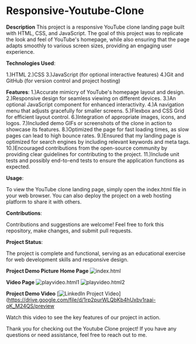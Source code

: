 # Responsive-Youtube-Clone



**Description**
This project is a responsive YouTube clone landing page built with HTML, CSS, and JavaScript. The goal of this project was to replicate the look and feel of YouTube's homepage, while also ensuring that the page adapts smoothly to various screen sizes, providing an engaging user experience.


**Technologies Used**:

1.)HTML
2.)CSS
3.)JavaScript (for optional interactive features)
4.)Git and GitHub (for version control and project hosting)



**Features**:
1.)Accurate mimicry of YouTube's homepage layout and design.
2.)Responsive design for seamless viewing on different devices.
3.)An optional JavaScript component for enhanced interactivity.
4.)A navigation menu that adjusts gracefully for smaller screens.
5.)Flexbox and CSS Grid for efficient layout control.
6.)Integration of appropriate images, icons, and logos.
7.)Included demo GIFs or screenshots of the clone in action to showcase its features.
8.)Optimized the page for fast loading times, as slow pages can lead to high bounce rates.
9.)Ensured that my landing page is optimized for search engines by including relevant keywords and meta tags.
10.)Encouraged contributions from the open-source community by providing clear guidelines for contributing to the project.
11.)Include unit tests and possibly end-to-end tests to ensure the application functions as expected.



**Usage**:

To view the YouTube clone landing page, simply open the index.html file in your web browser. You can also deploy the project on a web hosting platform to share it with others.

**Contributions**:

Contributions and suggestions are welcome! Feel free to fork this repository, make changes, and submit pull requests.

**Project Status**:

The project is complete and functional, serving as an educational exercise for web development skills and responsive design.


**Project Demo Picture**
**Home Page**
![index.html](https://drive.google.com/uc?export=download&id=1JUkiru_dfdZCJV1RiS2L0ofD6OyTj2og)

**Video Page**
![playvideo.html1](https://drive.google.com/uc?export=download&id=/17WwKUBJdaPEIDLEC9g9vo5KIsCzD9Vsn)
![playvideo.html2](https://drive.google.com/uc?export=download&id=//1leLAIMAA28LhSq6ur2I9xx5eX7b46MD2)

**Project Demo Video**
[![LinkedIn Project Video](https://drive.google.com/file/d/1rp2purWLQbKb4hUxbv1raai-qK_M24QS/preview)](https://drive.google.com/file/d/1rp2purWLQbKb4hUxbv1raai-qK_M24QS/preview

Watch this video to see the key features of our project in action.





Thank you for checking out the Youtube Clone project! If you have any questions or need assistance, feel free to reach out to me.
